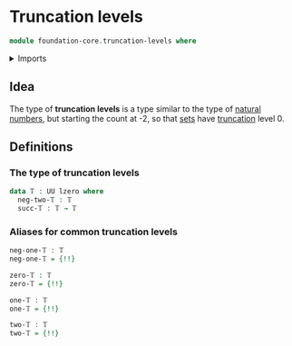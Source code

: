# Truncation levels

```agda
module foundation-core.truncation-levels where
```

<details><summary>Imports</summary>

```agda
open import foundation.universe-levels
```

</details>

## Idea

The type of **truncation levels** is a type similar to the type of
[natural numbers](elementary-number-theory.natural-numbers.md), but starting the
count at -2, so that [sets](foundation-core.sets.md) have
[truncation](foundation-core.truncated-types.md) level 0.

## Definitions

### The type of truncation levels

```agda
data 𝕋 : UU lzero where
  neg-two-𝕋 : 𝕋
  succ-𝕋 : 𝕋 → 𝕋
```

### Aliases for common truncation levels

```agda
neg-one-𝕋 : 𝕋
neg-one-𝕋 = {!!}

zero-𝕋 : 𝕋
zero-𝕋 = {!!}

one-𝕋 : 𝕋
one-𝕋 = {!!}

two-𝕋 : 𝕋
two-𝕋 = {!!}
```
